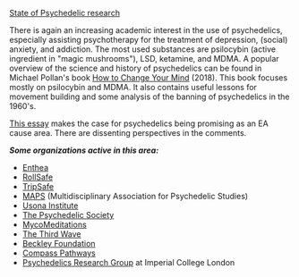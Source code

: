 <!-- TITLE: Psychedelics -->
<!-- SUBTITLE: A quick summary of Psychedelics -->

[State of Psychedelic research](https://freedomandfulfilment.com/psychedelic-research-effective-altruism/)

There is again an increasing academic interest in the use of psychedelics, especially assisting psychotherapy for the treatment of depression, (social) anxiety, and addiction. The most used substances are psilocybin (active ingredient in "magic mushrooms"), LSD, ketamine, and MDMA. A popular overview of the science and history of psychedelics can be found in Michael Pollan's book [How to Change Your Mind](https://www.goodreads.com/book/show/36613747-how-to-change-your-mind) (2018). This book focuses mostly on psilocybin and MDMA. It also contains useful lessons for movement building and some analysis of the banning of psychedelics in the 1960's.

[This essay](https://forum.effectivealtruism.org/posts/zwno3Gxb8p6DmfadP/cash-prizes-for-the-best-arguments-against-psychedelics) makes the case for psychedelics being promising as an EA cause area. There are dissenting perspectives in the comments.



***Some organizations active in this area:***
* [Enthea](https://www.enthea.net/)
* [RollSafe](https://rollsafe.org/)
* [TripSafe](https://tripsafe.org/)
* [MAPS](http://www.maps.org/) (Multidisciplinary Association for Psychedelic Studies)
* [Usona Institute](http://www.usonainstitute.org/)
* [The Psychedelic Society](https://www.psychedelicsociety.org.uk)
* [MycoMeditations](https://www.mycomeditations.com/)
* [The Third Wave](https://thethirdwave.co/)
* [Beckley Foundation](https://www.beckleyfoundation.org/)
* [Compass Pathways](https://compasspathways.com/)
* [Psychedelics Research Group](https://www.imperial.ac.uk/department-of-medicine/research/brain-sciences/psychiatry/psychedelics/) at Imperial College London